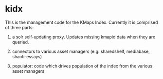 kidx
====

This is the management code for the KMaps Index.   Currently it is comprised of three parts:

1. a solr self-updating proxy. Updates missing kmapid data when they are queried.

2. connectors to various asset managers (e.g. sharedshelf, mediabase, shanti-essays)

3. populator:  code which drives population of the index from the various asset managers



